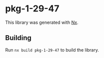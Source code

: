 # pkg-1-29-47

This library was generated with [Nx](https://nx.dev).

## Building

Run `nx build pkg-1-29-47` to build the library.
